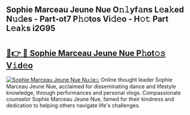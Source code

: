 ## Sophie Marceau Jeune Nue O𝚗𝚕yf𝚊ns L𝚎a𝚔ed N𝚞𝚍es - Part-ot7 P𝚑𝚘tos Vi𝚍𝚎o - H𝚘𝚝 Part L𝚎a𝚔s i2G95

# <h2><a href="http://kfen8e.oniu.top/?m=Sophie+Marceau+Jeune+Nue">🔗👉 🔴 Sophie Marceau Jeune Nue P𝚑ot𝚘𝚜 V𝚒d𝚎o</a></h2>

[![Sophie Marceau Jeune Nue Nu𝚍e𝚜](https://i.imgur.com/0qMVB7G.gif)](http://kfen8e.oniu.top/?m=Sophie+Marceau+Jeune+Nue)
Online thought leader Sophie Marceau Jeune Nue, acclaimed for disseminating dance and lifestyle knowledge, through performances and personal vlogs. Compassionate counselor Sophie Marceau Jeune Nue, famed for their kindness and dedication to helping others navigate life's challenges.  
